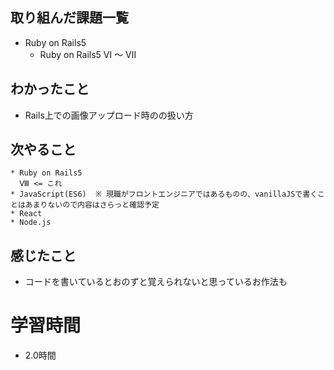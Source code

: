 ## 取り組んだ課題一覧
  * Ruby on Rails5 
    * Ruby on Rails5 Ⅵ ～ Ⅶ 
## わかったこと
  * Rails上での画像アップロード時のの扱い方
## 次やること
    * Ruby on Rails5
      Ⅷ <= これ
    * JavaScript(ES6)  ※ 現職がフロントエンジニアではあるものの、vanillaJSで書くことはあまりないので内容はさらっと確認予定
    * React
    * Node.js
## 感じたこと
  * コードを書いているとおのずと覚えられないと思っているお作法も
# 学習時間
  * 2.0時間 
